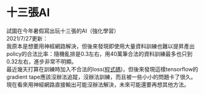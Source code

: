 # 十三張AI
試圖在今年暑假寫出玩十三張的AI（強化學習）  
2021/7/27更新：  
我原本是想要用神經網路解決，但後來發現即使用大量資料訓練也難以提昇產出policy的合法比率：隨機亂排是0.3左右，用40萬筆合法的資料訓練最多也只到0.32左右，進步非常不明顯。  
最近幾天打算在訓練時加入不合法的loss([程式碼](https://github.com/kennychenfs/13-cards/blob/2a76ba0e9a553263c111dd878e23248145b5ae71/net.py#L144-L211))，但後來發現這樣tensorflow的gradient tape應該沒辦法追蹤，沒辦法訓練，而且被一些小小的問題卡了很久。  
現在看來用神經網路直接輸出可能沒辦法解決，未來可能還要再想其他方法。
